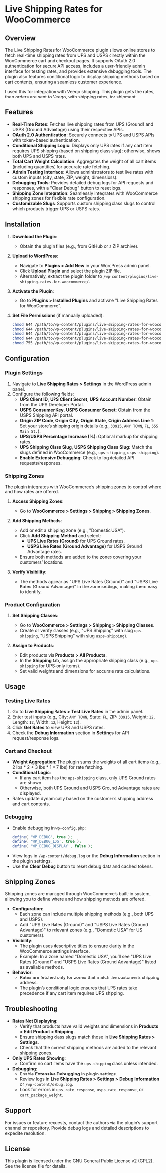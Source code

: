 # Live Shipping Rates for WooCommerce
 

## Overview

The Live Shipping Rates for WooCommerce plugin allows online stores to fetch real-time shipping rates from UPS and USPS directly within the WooCommerce cart and checkout pages. It supports OAuth 2.0 authentication for secure API access, includes a user-friendly admin interface for testing rates, and provides extensive debugging tools. The plugin also features conditional logic to display shipping methods based on cart contents, ensuring a seamless customer experience.

I used this for integration with Veeqo shipping. This plugin gets the rates, then orders are sent to Veeqo, with shipping rates, for shipment.

## Features

- **Real-Time Rates**: Fetches live shipping rates from UPS (Ground) and USPS (Ground Advantage) using their respective APIs.
- **OAuth 2.0 Authentication**: Securely connects to UPS and USPS APIs with token-based authentication.
- **Conditional Shipping Logic**: Displays only UPS rates if any cart item requires UPS shipping (based on shipping class slug); otherwise, shows both UPS and USPS rates.
- **Total Cart Weight Calculation**: Aggregates the weight of all cart items (including quantities) for accurate rate fetching.
- **Admin Testing Interface**: Allows administrators to test live rates with custom inputs (city, state, ZIP, weight, dimensions).
- **Debugging Tools**: Provides detailed debug logs for API requests and responses, with a "Clear Debug" button to reset logs.
- **Shipping Zone Integration**: Seamlessly integrates with WooCommerce shipping zones for flexible rate configuration.
- **Customizable Slugs**: Supports custom shipping class slugs to control which products trigger UPS or USPS rates.

## Installation

1. **Download the Plugin**:
   - Obtain the plugin files (e.g., from GitHub or a ZIP archive).

2. **Upload to WordPress**:
   - Navigate to **Plugins > Add New** in your WordPress admin panel.
   - Click **Upload Plugin** and select the plugin ZIP file.
   - Alternatively, extract the plugin folder to `/wp-content/plugins/live-shipping-rates-for-woocommerce/`.

3. **Activate the Plugin**:
   - Go to **Plugins > Installed Plugins** and activate "Live Shipping Rates for WooCommerce".

4. **Set File Permissions** (if manually uploaded):
   ```bash
   chmod 644 /path/to/wp-content/plugins/live-shipping-rates-for-woocommerce/*.php
   chmod 644 /path/to/wp-content/plugins/live-shipping-rates-for-woocommerce/*.css
   chmod 644 /path/to/wp-content/plugins/live-shipping-rates-for-woocommerce/*.js
   chmod 644 /path/to/wp-content/plugins/live-shipping-rates-for-woocommerce/includes/*.php
   chmod 755 /path/to/wp-content/plugins/live-shipping-rates-for-woocommerce/includes
   ```

## Configuration

### Plugin Settings
1. Navigate to **Live Shipping Rates > Settings** in the WordPress admin panel.
2. Configure the following fields:
   - **UPS Client ID**, **UPS Client Secret**, **UPS Account Number**: Obtain from the UPS Developer Portal.
   - **USPS Consumer Key**, **USPS Consumer Secret**: Obtain from the USPS Shipping API portal.
   - **Origin ZIP Code**, **Origin City**, **Origin State**, **Origin Address Line 1**: Set your store’s shipping origin details (e.g., `33915`, `ANY TOWN`, `FL`, `555 Main St.`).
   - **UPS/USPS Percentage Increase (%)**: Optional markup for shipping rates.
   - **UPS Shipping Class Slug**, **USPS Shipping Class Slug**: Match the slugs defined in WooCommerce (e.g., `ups-shipping`, `usps-shipping`).
   - **Enable Extensive Debugging**: Check to log detailed API requests/responses.

### Shipping Zones
The plugin integrates with WooCommerce’s shipping zones to control where and how rates are offered.

1. **Access Shipping Zones**:
   - Go to **WooCommerce > Settings > Shipping > Shipping Zones**.

2. **Add Shipping Methods**:
   - Add or edit a shipping zone (e.g., "Domestic USA").
   - Click **Add Shipping Method** and select:
     - **UPS Live Rates (Ground)** for UPS Ground rates.
     - **USPS Live Rates (Ground Advantage)** for USPS Ground Advantage rates.
   - Ensure both methods are added to the zones covering your customers’ locations.

3. **Verify Visibility**:
   - The methods appear as "UPS Live Rates (Ground)" and "USPS Live Rates (Ground Advantage)" in the zone settings, making them easy to identify.

### Product Configuration
1. **Set Shipping Classes**:
   - Go to **WooCommerce > Settings > Shipping > Shipping Classes**.
   - Create or verify classes (e.g., "UPS Shipping" with slug `ups-shipping`, "USPS Shipping" with slug `usps-shipping`).

2. **Assign to Products**:
   - Edit products via **Products > All Products**.
   - In the **Shipping** tab, assign the appropriate shipping class (e.g., `ups-shipping` for UPS-only items).
   - Set valid weights and dimensions for accurate rate calculations.

## Usage

### Testing Live Rates
1. Go to **Live Shipping Rates > Test Live Rates** in the admin panel.
2. Enter test inputs (e.g., City: `ANY TOWN`, State: `FL`, ZIP: `33915`, Weight: `12`, Length: `12`, Width: `12`, Height: `12`).
3. Click **Get Rates** to view UPS and USPS rates.
4. Check the **Debug Information** section in **Settings** for API request/response logs.

### Cart and Checkout
- **Weight Aggregation**: The plugin sums the weights of all cart items (e.g., 2 lbs * 2 + 3 lbs * 1 = 7 lbs) for rate fetching.
- **Conditional Logic**:
  - If any cart item has the `ups-shipping` class, only UPS Ground rates are shown.
  - Otherwise, both UPS Ground and USPS Ground Advantage rates are displayed.
- Rates update dynamically based on the customer’s shipping address and cart contents.

### Debugging
- Enable debugging in `wp-config.php`:
  ```php
  define( 'WP_DEBUG', true );
  define( 'WP_DEBUG_LOG', true );
  define( 'WP_DEBUG_DISPLAY', false );
  ```
- View logs in `/wp-content/debug.log` or the **Debug Information** section in the plugin settings.
- Use the **Clear Debug** button to reset debug data and cached tokens.

## Shipping Zones

Shipping zones are managed through WooCommerce’s built-in system, allowing you to define where and how shipping methods are offered.

- **Configuration**:
  - Each zone can include multiple shipping methods (e.g., both UPS and USPS).
  - Add "UPS Live Rates (Ground)" and "USPS Live Rates (Ground Advantage)" to relevant zones (e.g., "Domestic USA" for US customers).
- **Visibility**:
  - The plugin uses descriptive titles to ensure clarity in the WooCommerce settings interface.
  - Example: In a zone named "Domestic USA", you’ll see "UPS Live Rates (Ground)" and "USPS Live Rates (Ground Advantage)" listed as available methods.
- **Behavior**:
  - Rates are fetched only for zones that match the customer’s shipping address.
  - The plugin’s conditional logic ensures that UPS rates take precedence if any cart item requires UPS shipping.

## Troubleshooting

- **Rates Not Displaying**:
  - Verify that products have valid weights and dimensions in **Products > Edit Product > Shipping**.
  - Ensure shipping class slugs match those in **Live Shipping Rates > Settings**.
  - Check that the correct shipping methods are added to the relevant shipping zones.
- **Only UPS Rates Showing**:
  - Confirm no cart items have the `ups-shipping` class unless intended.
- **Debugging**:
  - Enable **Extensive Debugging** in plugin settings.
  - Review logs in **Live Shipping Rates > Settings > Debug Information** or `/wp-content/debug.log`.
  - Look for errors in `ups_rate_response`, `usps_rate_response`, or `cart_package_weight`.

## Support

For issues or feature requests, contact the authors via the plugin’s support channel or repository. Provide debug logs and detailed descriptions to expedite resolution.

## License

This plugin is licensed under the GNU General Public License v2 (GPL2). See the license file for details.
